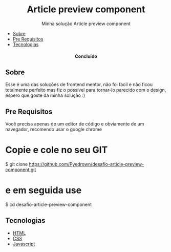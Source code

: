 <h1 align="center">Article preview component</h1>

<p align="center">Minha solução Article preview component</p>

* [Sobre](#Sobre)
* [Pre Requisitos](#Pre-requisitos)
* [Tecnologias](#tecnologias)

<h4 align="center">
  Concluido
</h4>

## Sobre

Esse é uma das soluções de frontend mentor, não foi facil e não ficou totalmente perfeito mas fiz o possível para tornar-lo parecido com o design, espero que goste da minha solução :)

## Pre Requisitos
Você precisa apenas de um editor de código e obviamente de um navegador, recomendo usar o google chrome

# Copie e cole no seu GIT
$ git clone https://github.com/Pyedrown/desafio-article-preview-component.git

# e em seguida use
$ cd desafio-article-preview-component

## Tecnologias

- [HTML](https://developer.mozilla.org/pt-BR/docs/Web/HTML)
- [CSS](https://developer.mozilla.org/pt-BR/docs/Web/CSS)
- [Javascript](https://developer.mozilla.org/pt-BR/docs/Web/JavaScript)
